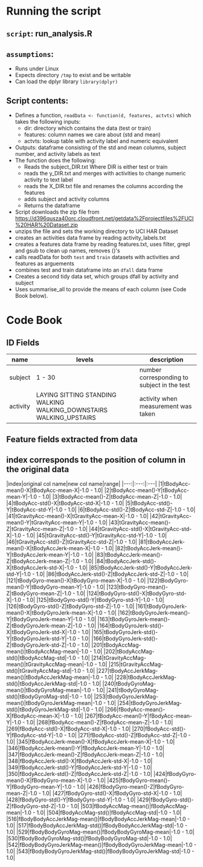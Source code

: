 # Running the script
## `script`: run_analysis.R
## `assumptions`: 
* Runs under Linux 
* Expects directory `/tmp` to exist and be writable
* Can load the dplyr library `library(dplyr)`

## Script contents:
* Defines a function, `readData <- function(d, features, actvts)` which takes the following inputs:
  * dir: directory which contains the data (test or train)
  * features: column names we care about (std and mean)
  * actvts: lookup table with activity label and numeric equivalent
* Outputs: dataframe consisting of the std and mean columns, subject number, and activity labels as text 
* The function does the following:
  * Reads the subject_DIR.txt Where DIR is either test or train
  * reads the y_DIR.txt and merges with activities to change numeric activity to text label
  * reads the X_DIR.txt file and renames the columns according the features
  * adds subject and activity columns
  * Returns the dataframe
* Script downloads the zip file from https://d396qusza40orc.cloudfront.net/getdata%2Fprojectfiles%2FUCI%20HAR%20Dataset.zip
* unzips the file and sets the working directory to UCI HAR Dataset
* creates an activities data frame by reading activity_labels.txt
* creates a features data frame by reading features.txt, uses filter, grepl and gsub to clean up names, removes ()'s
* calls readData for both `test` and `train` datasets with activities and features as arguements
* combines test and train dataframe into an `dfall` data frame
* Creates a second tidy data set, which groups dfall by activity and subject 
* Uses summarise_all to provide the means of each column (see Code Book below).

# Code Book
## ID Fields
|name|levels|description|
|---|---|---|
|subject|1 - 30|number corresponding to subject in the test|
|activity|LAYING SITTING STANDING WALKING WALKING_DOWNSTAIRS WALKING_UPSTAIRS|activity when measurement was taken|

## Feature fields extracted from data
## index corresponds to the position of column in the original data
|index|original col name|new col name|range|
|---:|:---:|:---|
|1|tBodyAcc-mean()-X|tBodyAcc-mean-X|-1.0 - 1.0|
|2|tBodyAcc-mean()-Y|tBodyAcc-mean-Y|-1.0 - 1.0|
|3|tBodyAcc-mean()-Z|tBodyAcc-mean-Z|-1.0 - 1.0|
|4|tBodyAcc-std()-X|tBodyAcc-std-X|-1.0 - 1.0|
|5|tBodyAcc-std()-Y|tBodyAcc-std-Y|-1.0 - 1.0|
|6|tBodyAcc-std()-Z|tBodyAcc-std-Z|-1.0 - 1.0|
|41|tGravityAcc-mean()-X|tGravityAcc-mean-X|-1.0 - 1.0|
|42|tGravityAcc-mean()-Y|tGravityAcc-mean-Y|-1.0 - 1.0|
|43|tGravityAcc-mean()-Z|tGravityAcc-mean-Z|-1.0 - 1.0|
|44|tGravityAcc-std()-X|tGravityAcc-std-X|-1.0 - 1.0|
|45|tGravityAcc-std()-Y|tGravityAcc-std-Y|-1.0 - 1.0|
|46|tGravityAcc-std()-Z|tGravityAcc-std-Z|-1.0 - 1.0|
|81|tBodyAccJerk-mean()-X|tBodyAccJerk-mean-X|-1.0 - 1.0|
|82|tBodyAccJerk-mean()-Y|tBodyAccJerk-mean-Y|-1.0 - 1.0|
|83|tBodyAccJerk-mean()-Z|tBodyAccJerk-mean-Z|-1.0 - 1.0|
|84|tBodyAccJerk-std()-X|tBodyAccJerk-std-X|-1.0 - 1.0|
|85|tBodyAccJerk-std()-Y|tBodyAccJerk-std-Y|-1.0 - 1.0|
|86|tBodyAccJerk-std()-Z|tBodyAccJerk-std-Z|-1.0 - 1.0|
|121|tBodyGyro-mean()-X|tBodyGyro-mean-X|-1.0 - 1.0|
|122|tBodyGyro-mean()-Y|tBodyGyro-mean-Y|-1.0 - 1.0|
|123|tBodyGyro-mean()-Z|tBodyGyro-mean-Z|-1.0 - 1.0|
|124|tBodyGyro-std()-X|tBodyGyro-std-X|-1.0 - 1.0|
|125|tBodyGyro-std()-Y|tBodyGyro-std-Y|-1.0 - 1.0|
|126|tBodyGyro-std()-Z|tBodyGyro-std-Z|-1.0 - 1.0|
|161|tBodyGyroJerk-mean()-X|tBodyGyroJerk-mean-X|-1.0 - 1.0|
|162|tBodyGyroJerk-mean()-Y|tBodyGyroJerk-mean-Y|-1.0 - 1.0|
|163|tBodyGyroJerk-mean()-Z|tBodyGyroJerk-mean-Z|-1.0 - 1.0|
|164|tBodyGyroJerk-std()-X|tBodyGyroJerk-std-X|-1.0 - 1.0|
|165|tBodyGyroJerk-std()-Y|tBodyGyroJerk-std-Y|-1.0 - 1.0|
|166|tBodyGyroJerk-std()-Z|tBodyGyroJerk-std-Z|-1.0 - 1.0|
|201|tBodyAccMag-mean()|tBodyAccMag-mean|-1.0 - 1.0|
|202|tBodyAccMag-std()|tBodyAccMag-std|-1.0 - 1.0|
|214|tGravityAccMag-mean()|tGravityAccMag-mean|-1.0 - 1.0|
|215|tGravityAccMag-std()|tGravityAccMag-std|-1.0 - 1.0|
|227|tBodyAccJerkMag-mean()|tBodyAccJerkMag-mean|-1.0 - 1.0|
|228|tBodyAccJerkMag-std()|tBodyAccJerkMag-std|-1.0 - 1.0|
|240|tBodyGyroMag-mean()|tBodyGyroMag-mean|-1.0 - 1.0|
|241|tBodyGyroMag-std()|tBodyGyroMag-std|-1.0 - 1.0|
|253|tBodyGyroJerkMag-mean()|tBodyGyroJerkMag-mean|-1.0 - 1.0|
|254|tBodyGyroJerkMag-std()|tBodyGyroJerkMag-std|-1.0 - 1.0|
|266|fBodyAcc-mean()-X|fBodyAcc-mean-X|-1.0 - 1.0|
|267|fBodyAcc-mean()-Y|fBodyAcc-mean-Y|-1.0 - 1.0|
|268|fBodyAcc-mean()-Z|fBodyAcc-mean-Z|-1.0 - 1.0|
|269|fBodyAcc-std()-X|fBodyAcc-std-X|-1.0 - 1.0|
|270|fBodyAcc-std()-Y|fBodyAcc-std-Y|-1.0 - 1.0|
|271|fBodyAcc-std()-Z|fBodyAcc-std-Z|-1.0 - 1.0|
|345|fBodyAccJerk-mean()-X|fBodyAccJerk-mean-X|-1.0 - 1.0|
|346|fBodyAccJerk-mean()-Y|fBodyAccJerk-mean-Y|-1.0 - 1.0|
|347|fBodyAccJerk-mean()-Z|fBodyAccJerk-mean-Z|-1.0 - 1.0|
|348|fBodyAccJerk-std()-X|fBodyAccJerk-std-X|-1.0 - 1.0|
|349|fBodyAccJerk-std()-Y|fBodyAccJerk-std-Y|-1.0 - 1.0|
|350|fBodyAccJerk-std()-Z|fBodyAccJerk-std-Z|-1.0 - 1.0|
|424|fBodyGyro-mean()-X|fBodyGyro-mean-X|-1.0 - 1.0|
|425|fBodyGyro-mean()-Y|fBodyGyro-mean-Y|-1.0 - 1.0|
|426|fBodyGyro-mean()-Z|fBodyGyro-mean-Z|-1.0 - 1.0|
|427|fBodyGyro-std()-X|fBodyGyro-std-X|-1.0 - 1.0|
|428|fBodyGyro-std()-Y|fBodyGyro-std-Y|-1.0 - 1.0|
|429|fBodyGyro-std()-Z|fBodyGyro-std-Z|-1.0 - 1.0|
|503|fBodyAccMag-mean()|fBodyAccMag-mean|-1.0 - 1.0|
|504|fBodyAccMag-std()|fBodyAccMag-std|-1.0 - 1.0|
|516|fBodyBodyAccJerkMag-mean()|fBodyBodyAccJerkMag-mean|-1.0 - 1.0|
|517|fBodyBodyAccJerkMag-std()|fBodyBodyAccJerkMag-std|-1.0 - 1.0|
|529|fBodyBodyGyroMag-mean()|fBodyBodyGyroMag-mean|-1.0 - 1.0|
|530|fBodyBodyGyroMag-std()|fBodyBodyGyroMag-std|-1.0 - 1.0|
|542|fBodyBodyGyroJerkMag-mean()|fBodyBodyGyroJerkMag-mean|-1.0 - 1.0|
|543|fBodyBodyGyroJerkMag-std()|fBodyBodyGyroJerkMag-std|-1.0 - 1.0|
